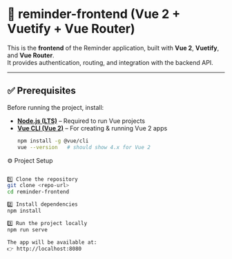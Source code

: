 # 🎨 reminder-frontend (Vue 2 + Vuetify + Vue Router)

This is the **frontend** of the Reminder application, built with **Vue 2**, **Vuetify**, and **Vue Router**.  
It provides authentication, routing, and integration with the backend API.

---

## ✅ Prerequisites

Before running the project, install:

- **[Node.js (LTS)](https://nodejs.org/en/download/)** – Required to run Vue projects  
- **[Vue CLI (Vue 2)](https://cli.vuejs.org/guide/installation.html)** – For creating & running Vue 2 apps  
  ```bash
  npm install -g @vue/cli
  vue --version   # should show 4.x for Vue 2

⚙️ Project Setup

```bash

1️⃣ Clone the repository
git clone <repo-url>
cd reminder-frontend

2️⃣ Install dependencies
npm install

3️⃣ Run the project locally
npm run serve

The app will be available at:
👉 http://localhost:8080

